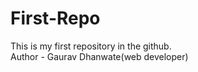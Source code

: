 # First-Repo
This is my first repository in the github.
<br>
Author - Gaurav Dhanwate(web developer)
